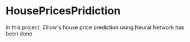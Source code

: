 # HousePricesPridiction
In this project, Zillow's house price prediction using Neural Network has been done
